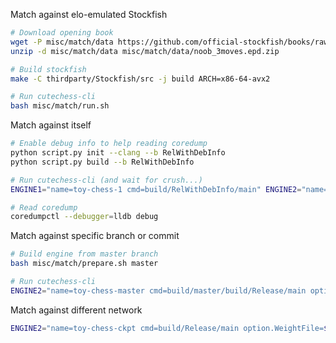Match against elo-emulated Stockfish

```bash
# Download opening book
wget -P misc/match/data https://github.com/official-stockfish/books/raw/master/noob_3moves.epd.zip
unzip -d misc/match/data misc/match/data/noob_3moves.epd.zip

# Build stockfish
make -C thirdparty/Stockfish/src -j build ARCH=x86-64-avx2

# Run cutechess-cli
bash misc/match/run.sh
```

Match against itself

```bash
# Enable debug info to help reading coredump
python script.py init --clang --b RelWithDebInfo
python script.py build --b RelWithDebInfo

# Run cutechess-cli (and wait for crush...)
ENGINE1="name=toy-chess-1 cmd=build/RelWithDebInfo/main" ENGINE2="name=toy-chess-2 cmd=build/RelWithDebInfo/main" bash misc/match/run.sh

# Read coredump
coredumpctl --debugger=lldb debug
```

Match against specific branch or commit

```bash
# Build engine from master branch
bash misc/match/prepare.sh master

# Run cutechess-cli
ENGINE2="name=toy-chess-master cmd=build/master/build/Release/main option.Debug=true" bash misc/match/run.sh
```

Match against different network

```bash
ENGINE2="name=toy-chess-ckpt cmd=build/Release/main option.WeightFile=$PWD/src/nn/data/ckpt-2021-01-16-07-11-46.bin" bash misc/match/run.sh
```
